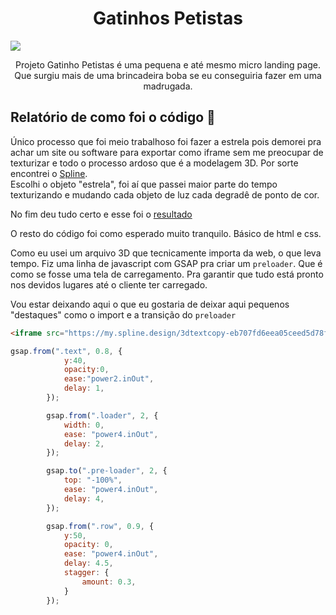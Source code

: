 <h1 align="center">Gatinhos Petistas</h1>

<img src="https://pbs.twimg.com/media/E4SMu0KWEBAwlJs?format=jpg&name=large">

<div class="section">
<p align="center">Projeto Gatinho Petistas é uma pequena e até mesmo micro landing page. Que surgiu mais de uma brincadeira boba se eu conseguiria fazer em uma madrugada.</p>
</div>


## Relatório de como foi o código 🍜

Único processo que foi meio trabalhoso foi fazer a estrela pois demorei pra achar um site ou software para exportar como iframe sem me preocupar de texturizar e todo o processo ardoso que é a modelagem 3D. Por sorte encontrei o [Spline](https://spline.design/).  
Escolhi o objeto "estrela", foi aí que passei maior parte do tempo texturizando e mudando cada objeto de luz cada degradê de ponto de cor.

No fim deu tudo certo e esse foi o [resultado](https://my.spline.design/3dtextcopy-eb707fd6eea05ceed5d78f331048a25a/)

O resto do código foi como esperado muito tranquilo.
Básico de html e css.

Como eu usei um arquivo 3D que tecnicamente importa da web, o que leva tempo. Fiz uma linha de javascript com GSAP pra criar um ```preloader```. Que é como se fosse uma tela de carregamento. Pra garantir que tudo está pronto nos devidos lugares até o cliente ter carregado.

Vou estar deixando aqui o que eu gostaria de deixar aqui pequenos "destaques" como o import e a transição do ```preloader```



```html
<iframe src="https://my.spline.design/3dtextcopy-eb707fd6eea05ceed5d78f331048a25a/">

```

```js
gsap.from(".text", 0.8, {
            y:40,
            opacity:0,
            ease:"power2.inOut",
            delay: 1,
        });

        gsap.from(".loader", 2, {
            width: 0,
            ease: "power4.inOut",
            delay: 2,
        });

        gsap.to(".pre-loader", 2, {
            top: "-100%",
            ease: "power4.inOut",
            delay: 4,
        });

        gsap.from(".row", 0.9, {
            y:50,
            opacity: 0,
            ease: "power4.inOut",
            delay: 4.5,
            stagger: {
                amount: 0.3,
            }
        });
```
